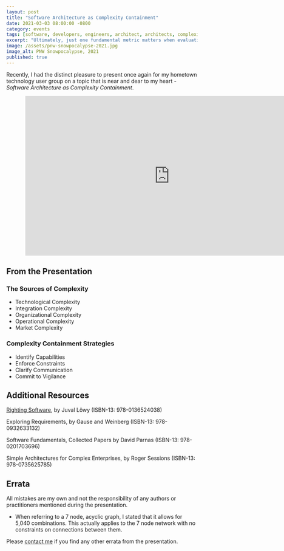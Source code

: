 ```yaml
---
layout: post
title: "Software Architecture as Complexity Containment"
date: 2021-03-03 08:00:00 -0800
category: events
tags: [software, developers, engineers, architect, architects, complexity, complex, contain, containment]
excerpt: "Ultimately, just one fundamental metric matters when evaluating the competence of software architects: the ability to identify, assess and ultimately contain complexity."
image: /assets/pnw-snowpocalypse-2021.jpg
image_alt: PNW Snowpocalypse, 2021
published: true
---
```


Recently, I had the distinct pleasure to present once again for my hometown technology user group on a topic that is near and dear to my heart - *Software Architecture as Complexity Containment*.

<div style="width: 80%; margin: 0 auto 0 auto;">
<iframe width="760" height="420" src="https://www.youtube.com/embed/-DVo24Y1PcU?start=748" frameborder="0" allow="accelerometer; clipboard-write; encrypted-media; gyroscope; picture-in-picture" allowfullscreen></iframe>
</div>

## From the Presentation

### The Sources of Complexity

- Technological Complexity
- Integration Complexity
- Organizational Complexity
- Operational Complexity
- Market Complexity

### Complexity Containment Strategies

- Identify Capabilities
- Enforce Constraints
- Clarify Communication
- Commit to Vigilance

## Additional Resources

[Righting Software](https://rightingsoftware.org), by Juval Löwy (ISBN-13: 978-0136524038)

Exploring Requirements, by Gause and Weinberg (ISBN-13: 978-0932633132)

Software Fundamentals, Collected Papers by David Parnas (ISBN-13: 978-0201703696)

Simple Architectures for Complex Enterprises, by Roger Sessions (ISBN-13: 978-0735625785)

## Errata

All mistakes are my own and not the responsibility of any authors or practitioners mentioned during the presentation.

- When referring to a 7 node, acyclic graph, I stated that it allows for 5,040 combinations. This actually applies to the 7 node network with no constraints on connections between them.

Please [contact me](/contact) if you find any other errata from the presentation.
